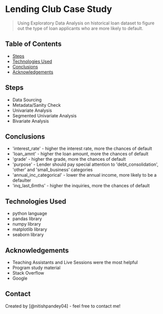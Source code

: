 # Lending Club Case Study
> Using Exploratory Data Analysis on historical loan dataset to figure out the type of loan applicants who are more likely to default.


## Table of Contents
* [Steps](#steps)
* [Technologies Used](#technologies-used)
* [Conclusions](#conclusions)
* [Acknowledgements](#acknowledgements)

<!-- You can include any other section that is pertinent to your problem -->

## Steps
- Data Sourcing
- Metadata/Sanity Check
- Univariate Analysis
- Segmented Univariate Analysis
- Bivariate Analysis

<!-- You don't have to answer all the questions - just the ones relevant to your project. -->

## Conclusions
- 'interest_rate' - higher the interest rate, more the chances of default
- 'loan_amnt' - higher the loan amount, more the chances of default
- 'grade' - higher the grade, more the chances of default
- 'purpose' - Lender should pay special attention to 'debt_consolidation', 'other' and 'small_business' categories
- 'annual_inc_categorical' - lower the annual income, more likely to be a defaulter
- 'inq_last_6mths' - higher the inquiries, more the chances of default

<!-- You don't have to answer all the questions - just the ones relevant to your project. -->


## Technologies Used
- python language
- pandas library
- numpy library
- matplotlib library
- seaborn library

<!-- As the libraries versions keep on changing, it is recommended to mention the version of library used in this project -->

## Acknowledgements

- Teaching Assistants and Live Sessions were the most helpful
- Program study material
- Stack Overflow
- Google

## Contact
Created by [@nitishpandey04] - feel free to contact me!

<!-- You don't have to include all sections - just the one's relevant to your project -->
